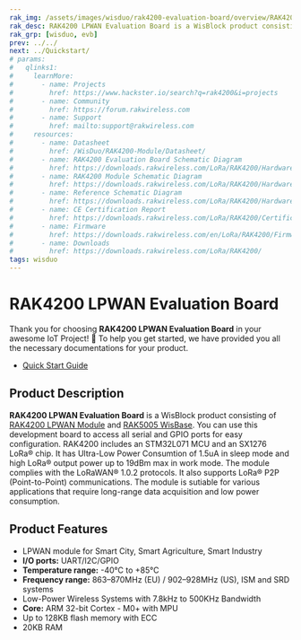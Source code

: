 ```yaml
---
rak_img: /assets/images/wisduo/rak4200-evaluation-board/overview/RAK4200_Evaluation_Board.png
rak_desc: RAK4200 LPWAN Evaluation Board is a WisBlock product consisting of RAK4200 LPWAN Module and RAK5005 WisBase. You can use this development board to access all serial and GPIO ports for easy configuration.
rak_grp: [wisduo, evb]
prev: ../../
next: ../Quickstart/
# params:
#   qlinks1:
#     learnMore:
#       - name: Projects
#         href: https://www.hackster.io/search?q=rak4200&i=projects
#       - name: Community
#         href: https://forum.rakwireless.com
#       - name: Support
#         href: mailto:support@rakwireless.com
#     resources:
#       - name: Datasheet
#         href: /WisDuo/RAK4200-Module/Datasheet/
#       - name: RAK4200 Evaluation Board Schematic Diagram
#         href: https://downloads.rakwireless.com/LoRa/RAK4200/Hardware-Specification/RAK4200_EVB_Schematic.pdf
#       - name: RAK4200 Module Schematic Diagram
#         href: https://downloads.rakwireless.com/LoRa/RAK4200/Hardware-Specification/RAK4200_Schematic.pdf
#       - name: Reference Schematic Diagram
#         href: https://downloads.rakwireless.com/LoRa/RAK4200/Hardware-Specification/RAK4200_Ref_Circuit.pdf
#       - name: CE Certification Report
#         href: https://downloads.rakwireless.com/LoRa/RAK4200/Certification-Report/
#       - name: Firmware
#         href: https://downloads.rakwireless.com/en/LoRa/RAK4200/Firmware/
#       - name: Downloads
#         href: https://downloads.rakwireless.com/LoRa/RAK4200/
tags: wisduo
---
```

# RAK4200 LPWAN Evaluation Board
Thank you for choosing **RAK4200 LPWAN Evaluation Board** in your awesome IoT Project! 🎉 To help you get started, we have provided you all the necessary documentations for your product.

* [Quick Start Guide](../Quickstart/)

<!-- <rk-img
  src="/assets/images/wisduo/rak4200-evaluation-board/overview/ebqbxdsu3iazrm9y4jp3.png"
  width="50%"
  figure-number="1"
  caption="RAK4200 LPWAN Evaluation Board"
/> -->

## Product Description

**RAK4200 LPWAN Evaluation Board** is a WisBlock product consisting of [RAK4200 LPWAN Module](https://store.rakwireless.com/products/rak4200-lora-module) and [RAK5005 WisBase](/Product-Categories/WisBlock/RAK5005-O/Overview/). You can use this development board to access all serial and GPIO ports for easy configuration. RAK4200 includes an STM32L071 MCU and an SX1276 LoRa® chip. It has Ultra-Low Power Consumtion of 1.5uA in sleep mode and high LoRa® output power up to 19dBm max in work mode. The module complies with the LoRaWAN® 1.0.2 protocols. It also supports LoRa® P2P (Point-to-Point) communications. The module is sutiable for various applications that require long-range data acquisition and low power consumption.

<!-- <rk-btn
  src="../Quickstart/"
  label="Set up Your RAK4200 LPWAN Evaluation Board"
/>

<rk-quick-links :params="$page.frontmatter.params.qlinks1" /> -->

## Product Features

- LPWAN module for Smart City, Smart Agriculture, Smart Industry
- **I/O ports:** UART/I2C/GPIO
- **Temperature range:** -40°C to +85°C
- **Frequency range:** 863–870MHz (EU) / 902–928MHz (US), ISM and SRD systems
- Low-Power Wireless Systems with 7.8kHz to 500KHz Bandwidth
- **Core:** ARM 32-bit Cortex - M0+ with MPU
- Up to 128KB flash memory with ECC
- 20KB RAM

<!-- <rk-btn
  src="https://store.rakwireless.com/products/rak4200-evaluation-board"
  label="Buy a RAK4200 LPWAN Evaluation Board"
  _blank
/> -->